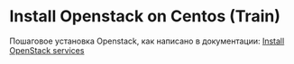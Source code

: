 # Install Openstack on Centos  (Train)
Пошаговое установка Openstack, как написано в документации: [Install OpenStack services](https://docs.openstack.org/install-guide/openstack-services.html)


